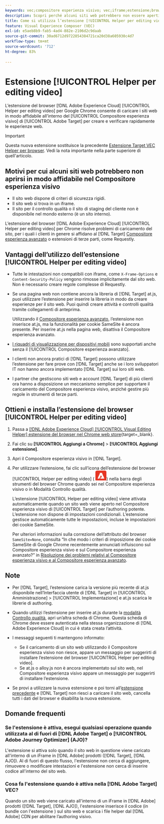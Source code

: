 ```yaml
---
keywords: vec;compositore esperienza visivo; vec;iframe;estensione;browser;faq
description: Scopri perché alcuni siti web potrebbero non essere aperti in modo affidabile nel [!UICONTROL Compositore esperienza visivo]. L’estensione del browser [!UICONTROL Helper per editing video] consente di caricare i siti web in modo affidabile nel Compositore esperienza visivo.
title: Come si utilizza l’estensione [!UICONTROL Helper per editing video]?
feature: Visual Experience Composer (VEC)
exl-id: e5aeb8b9-fab5-4ad4-882e-2106d2c9daab
source-git-commit: 30ad6712d9722854384721ca20d38a605930c4d7
workflow-type: tm+mt
source-wordcount: '712'
ht-degree: 83%

---
```


# Estensione [!UICONTROL Helper per editing video]

L’estensione del browser [!DNL Adobe Experience Cloud] [!UICONTROL Helper per editing video] per Google Chrome consente di caricare i siti web in modo affidabile all’interno del [!UICONTROL Compositore esperienza visivo] di [!UICONTROL Adobe Target] per creare e verificare rapidamente le esperienze web.

>[!IMPORTANT]
>
>Questa nuova estensione sostituisce la precedente [Estensione Target VEC Helper per browser](/help/main/c-experiences/c-visual-experience-composer/r-troubleshoot-composer/vec-helper-browser-extension.md). Vedi la nota importante nella parte superiore di quell&#39;articolo.

## Motivi per cui alcuni siti web potrebbero non aprirsi in modo affidabile nel Compositore esperienza visivo

* Il sito web dispone di criteri di sicurezza rigidi.
* Il sito web si trova in un iframe.
* Il sito per il controllo qualità o il sito di staging del cliente non è disponibile nel mondo esterno (è un sito interno).

L’estensione del browser [!DNL Adobe Experience Cloud] [!UICONTROL Helper per editing video] per Chrome risolve problemi di caricamento del sito, per i quali i clienti in genere si affidano al [!DNL Target] [Compositore esperienza avanzato](/help/main/administrating-target/visual-experience-composer-set-up.md#eec) o estensioni di terze parti, come Requestly.

## Vantaggi dell’utilizzo dell’estensione [!UICONTROL Helper per editing video]

* Tutte le intestazioni non compatibili con iframe, come `X-Frame-Options` e `Content-Security-Policy` vengono rimosse implicitamente dal sito web. Non è necessario creare regole complesse di Requestly.
* Se una pagina web non contiene ancora la libreria di [!DNL Target] at.js, puoi utilizzare l’estensione per inserire la libreria in modo da creare esperienze per il sito web. Puoi quindi creare attività e controlli qualità tramite collegamenti di anteprima.

   Utilizzando il [Compositore esperienza avanzato](/help/main/administrating-target/visual-experience-composer-set-up.md#eec), l’estensione non inserisce at.js, ma la funzionalità per cookie SameSite è ancora presente. Per inserire at.js nella pagina web, disattiva il Compositore esperienza avanzato.

* [I riquadri di visualizzazione per dispositivi mobili](/help/main/c-experiences/c-visual-experience-composer/mobile-viewports.md) sono supportati anche senza il [!UICONTROL Compositore esperienza avanzato].
* I clienti non ancora pratici di [!DNL Target] possono utilizzare l’estensione per fare prove con [!DNL Target] anche se i loro sviluppatori IT non hanno ancora implementato [!DNL Target] sui loro siti web.
* I partner che gestiscono siti web e account [!DNL Target] di più clienti ora hanno a disposizione un meccanismo semplice per supportare il caricamento del Compositore esperienza visivo, anziché gestire più regole in strumenti di terze parti.

## Ottieni e installa l’estensione del browser [!UICONTROL Helper per editing video]

1. Passa a [[!DNL Adobe Experience Cloud] [!UICONTROL Visual Editing Helper] estensione del browser nel Chrome web store](https://chrome.google.com/webstore/detail/adobe-experience-cloud-vi/kgmjjkfjacffaebgpkpcllakjifppnca){target=_blank}.
1. Fai clic su **[!UICONTROL Aggiungi a Chrome]** > **[!UICONTROL Aggiungi estensione]**.
1. Apri il Compositore esperienza visivo in [!DNL Target].
1. Per utilizzare l’estensione, fai clic sull’icona dell’estensione del browser [!UICONTROL Helper per editing video] (![icona Estensione editing video](/help/main/c-experiences/c-visual-experience-composer/r-troubleshoot-composer/assets/visual-editing-helper.png)) nella barra degli strumenti del browser Chrome quando sei nel Compositore esperienza visivo o in Modalità Controllo qualità.

   L’estensione [!UICONTROL Helper per editing video] viene attivata automaticamente quando un sito web viene aperto nel Compositore esperienza visivo di [!UICONTROL Target] per l’authoring potente. L’estensione non dispone di impostazioni condizionali. L’estensione gestisce automaticamente tutte le impostazioni, incluse le impostazioni dei cookie SameSite.

   Per ulteriori informazioni sulla correzione dell’attributo del browser `SameSite=None`, consulta “In che modo i criteri di imposizione dei cookie SameSite di Google Chrome recentemente annunciati influiscono sul Compositore esperienza visivo e sul Compositore esperienza avanzato?” in [Risoluzione dei problemi relativi al Compositore esperienza visivo e al Compositore esperienza avanzato](/help/main/c-experiences/c-visual-experience-composer/r-troubleshoot-composer/issues-related-to-the-visual-experience-composer-vec-and-enhanced-experience-composer-eec.md).

## Note

* Per [!DNL Target], l’estensione carica la versione più recente di at.js disponibile nell’Interfaccia utente di [!DNL Target] in [!UICONTROL Amministrazione] > [!UICONTROL Implementazione] e at.js scarica le librerie di authoring.
* Quando utilizzi l’estensione per inserire at.js durante la [modalità Controllo qualità](/help/main/c-activities/c-activity-qa/activity-qa.md), apri un’altra scheda di Chrome. Questa scheda di Chrome deve essere autenticata nella stessa organizzazione di [!DNL Adobe Experience Cloud] in cui è stata creata l’attività.
* I messaggi seguenti ti mantengono informato:

   * Se il caricamento di un sito web utilizzando il Compositore esperienza visivo non riesce, appare un messaggio per suggerirti di installare l’estensione del browser [!UICONTROL Helper per editing video].
   * Se at.js o alloy.js non è ancora implementato sul sito web, nel Compositore esperienza visivo appare un messaggio per suggerirti di installare l’estensione.
* Se provi a utilizzare la nuova estensione e poi torni all’[estensione precedente](/help/main/c-experiences/c-visual-experience-composer/r-troubleshoot-composer/vec-helper-browser-extension.md) e [!DNL Target] non riesci a caricare il sito web, cancella tutti i dati del browser e disabilita la nuova estensione.

## Domande frequenti 

### Se l&#39;estensione è attiva, esegui qualsiasi operazione quando utilizzata al di fuori di [!DNL Adobe Target] o [!UICONTROL Adobe Journey Optimizer] (AJO)?

L&#39;estensione si attiva solo quando il sito web in questione viene caricato all&#39;interno di un iFrame in [!DNL Adobe] prodotti ([!DNL Target], [!DNL AJO]). Al di fuori di questo flusso, l&#39;estensione non cerca di aggiungere, rimuovere o modificare intestazioni e l&#39;estensione non cerca di inserire codice all&#39;interno del sito web.

### Cosa fa l&#39;estensione quando è attiva nella [!DNL Adobe Target] VEC?

Quando un sito web viene caricato all&#39;interno di un iFrame in [!DNL Adobe] prodotti ([!DNL Target], [!DNL AJO]), l&#39;estensione inserisce il codice (in bundle con l&#39;estensione ) sul sito web e scarica i file helper dal [!DNL Adobe] CDN per abilitare l’authoring visivo.
